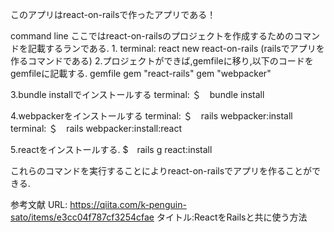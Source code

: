 このアプリはreact-on-railsで作ったアプリである！


command line
ここではreact-on-railsのプロジェクトを作成するためのコマンドを記載するランである.
1.
terminal: react new react-on-rails
(railsでアプリを作るコマンドである)
2.プロジェクトができば,gemfileに移り,以下のコードをgemfileに記載する.
gemfile
gem "react-rails"
gem "webpacker"

3.bundle installでインストールする
terminal:
＄　bundle install

4.webpackerをインストールする 
terminal: 
＄　rails webpacker:install
terminal: 
＄　rails webpacker:install:react

5.reactをインストールする.
$　rails g react:install

これらのコマンドを実行することによりreact-on-railsでアプリを作ることができる.

参考文献
URL:
https://qiita.com/k-penguin-sato/items/e3cc04f787cf3254cfae
タイトル:ReactをRailsと共に使う方法


